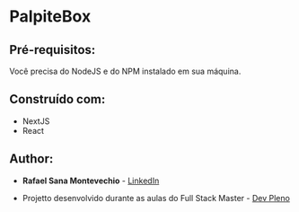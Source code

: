 # PalpiteBox

 ## Pré-requisitos:

Você precisa do NodeJS e do NPM instalado em sua máquina.

## Construído com:

- NextJS
- React

## Author:

* **Rafael Sana Montevechio** - [LinkedIn](https://www.linkedin.com/in/rafaelsanamontevechio)

* Projetto desenvolvido durante as aulas do Full Stack Master - [Dev Pleno](https://devpleno.com)

